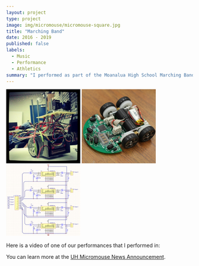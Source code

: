 ```yaml
---
layout: project
type: project
image: img/micromouse/micromouse-square.jpg
title: "Marching Band"
date: 2016 - 2019
published: false
labels:
  - Music
  - Performance
  - Athletics
summary: "I performed as part of the Moanalua High School Marching Band"
---
```


<div class="text-center p-4">
  <img width="200px" src="../img/micromouse/micromouse-robot.png" class="img-thumbnail" >
  <img width="200px" src="../img/micromouse/micromouse-robot-2.jpg" class="img-thumbnail" >
  <img width="200px" src="../img/micromouse/micromouse-circuit.png" class="img-thumbnail" >
</div>



Here is a video of one of our performances that I performed in:



You can learn more at the [UH Micromouse News Announcement](https://manoa.hawaii.edu/news/article.php?aId=2857).
